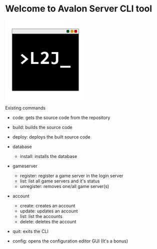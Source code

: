 # Welcome to Avalon Server CLI tool

![](./src/main/resources/l2j-server-cli-logo_256x256.png)

Existing commands

- code: gets the source code from the repository
- build: builds the source code
- deploy: deploys the built source code
- database
  - install: installs the database

- gameserver
  - register: register a game server in the login server
  - list: list all game servers and it's status
  - unregister: removes one/all game server(s)

- account
  - create: creates an account
  - update: updates an account
  - list: list the accounts
  - delete: deletes the account
  
- quit: exits the CLI
- config: opens the configuration editor GUI (It's a bonus)